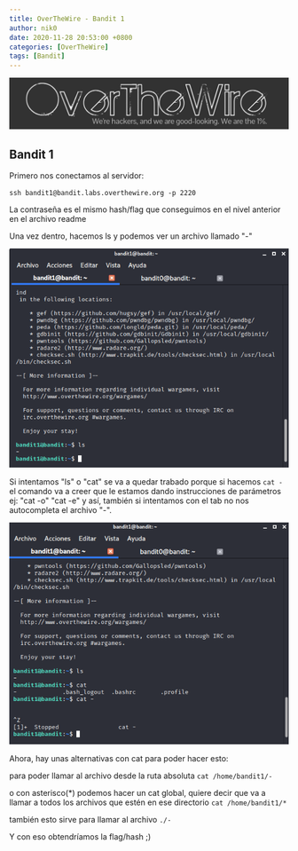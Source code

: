 ```yaml
---
title: OverTheWire - Bandit 1
author: nik0
date: 2020-11-28 20:53:00 +0800
categories: [OverTheWire]
tags: [Bandit]
---
```


![OTW](/assets/img/sample/OTW.png)

## Bandit 1

Primero nos conectamos al servidor:

```terminal
ssh bandit1@bandit.labs.overthewire.org -p 2220
```

La contraseña es el mismo hash/flag que conseguimos en el nivel anterior en el archivo readme

Una vez dentro, hacemos ls y podemos ver un archivo llamado "-"


![OTW1](/assets/img/sample/OTW1.png)

Si intentamos "ls" o "cat" se va a quedar trabado porque si hacemos ```cat -``` el comando va a creer que le estamos dando instrucciones de parámetros ej: "cat -o" "cat -e" y así, también si intentamos con el tab no nos autocompleta el archivo "-".

![OTW1B](/assets/img/sample/OTW1B.png)


Ahora, hay unas alternativas con cat para poder hacer esto:

para poder llamar al archivo desde la ruta absoluta ```cat /home/bandit1/-```

o con asterisco(*) podemos hacer un cat global, quiere decir que va a llamar a todos los archivos que estén en ese directorio ```cat /home/bandit1/*```

también esto sirve para llamar al archivo ```./-```

Y con eso obtendríamos la flag/hash ;)

